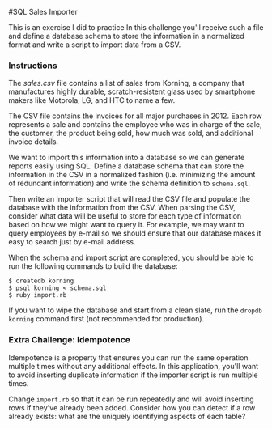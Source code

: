 #SQL Sales Importer

This is an exercise I did to practice In this challenge you'll receive such a file and define a database schema to store the information in a normalized format and write a script to import data from a CSV.

### Instructions

The *sales.csv* file contains a list of sales from Korning, a company that manufactures highly durable, scratch-resistent glass used by smartphone makers like Motorola, LG, and HTC to name a few.

The CSV file contains the invoices for all major purchases in 2012. Each row represents a sale and contains the employee who was in charge of the sale, the customer, the product being sold, how much was sold, and additional invoice details.

We want to import this information into a database so we can generate reports easily using SQL. Define a database schema that can store the information in the CSV in a normalized fashion (i.e. minimizing the amount of redundant information) and write the schema definition to `schema.sql`.

Then write an importer script that will read the CSV file and populate the database with the information from the CSV. When parsing the CSV, consider what data will be useful to store for each type of information based on how we might want to query it. For example, we may want to query employees by e-mail so we should ensure that our database makes it easy to search just by e-mail address.

When the schema and import script are completed, you should be able to run the following commands to build the database:

```no-highlight
$ createdb korning
$ psql korning < schema.sql
$ ruby import.rb
```

If you want to wipe the database and start from a clean slate, run the `dropdb korning` command first (not recommended for production).

### Extra Challenge: Idempotence

Idempotence is a property that ensures you can run the same operation multiple times without any additional effects. In this application, you'll want to avoid inserting duplicate information if the importer script is run multiple times.

Change `import.rb` so that it can be run repeatedly and will avoid inserting rows if they've already been added. Consider how you can detect if a row already exists: what are the uniquely identifying aspects of each table?
